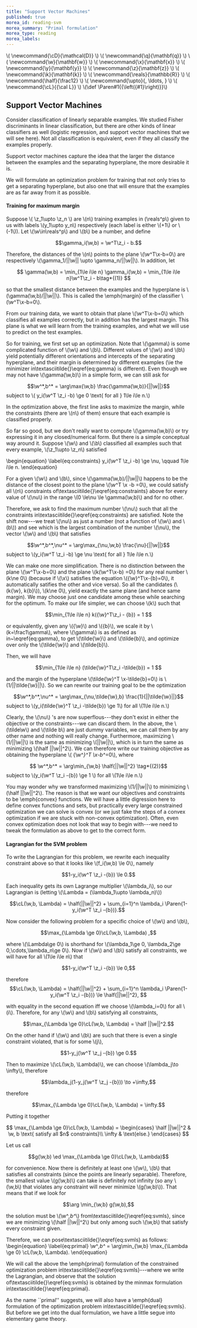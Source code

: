 ```yaml
---
title: "Support Vector Machines"
published: true
morea_id: reading-svm
morea_summary: "Primal formulation"
morea_type: reading
morea_labels:
---
```

\\( \newcommand{\cD}{\mathcal{D}} \\)
\\( \newcommand{\q}{\mathbf{q}} \\)
\\( \newcommand{\w}{\mathbf{w}} \\)
\\( \newcommand{\x}{\mathbf{x}} \\)
\\( \newcommand{\y}{\mathbf{y}} \\)
\\( \newcommand{\z}{\mathbf{z}} \\)
\\( \newcommand{\k}{\mathbf{k}} \\)
\\( \newcommand{\reals}{\mathbb{R}} \\)
\\( \newcommand{\half}{\frac12} \\)
\\( \newcommand{\upto}{, \ldots, } \\)
\\( \newcommand{\cL}{{\cal L}} \\)
\\(\def \Paren#1{{\left({#1}\right)}}\\)

## Support Vector Machines 
Consider classification of linearly separable examples.  We studied
Fisher discriminants in linear classification, but there are other
kinds of linear classifiers as well (logistic regression, and support
vector machines that we will see here).  Not all classification is
equivalent, even if they all classify the examples properly. 

Support vector machines capture the idea that the larger the
distance between the examples and the separating hyperplane, the more
desirable it is.

We will formulate an optimization problem for training that not only
tries to get a separating hyperplane, but also one that will ensure
that the examples are as far away from it as possible. 


#### Training for maximum margin
Suppose \\( \z_1\upto \z_n \\\) are \\(n\\\)
training examples in \(\reals^p\\) given to us with labels \\(y_1\upto y_n\\)
respectively (each label is either \\(+1\\) or \\(-1\\)). Let \\(\w\in\reals^p\\)
and \\(b\\) be a number, and define

$$\gamma_i(\w,b) = \w^T\z_i - b.$$


Therefore, the distances of the \\(n\\) points to the plane \\(\w^T\x-b=0\\) 
are respectively \\(\gamma_1/||\w|| \upto \gamma_n/||\w||\\). In addition,
let 

$$
\gamma(\w,b) = \min_{1\le i\le n} \gamma_i(\w,b) = \min_{1\le i\le n}\w^T\z_i - b\tag*{(1)}
$$

so that the smallest distance between the examples and the hyperplane
is \\(\gamma(\w,b)/||\w||\\). This is called the \emph{margin} of the classifier
\\(\w^T\x-b=0\\).

From our training data, we want to obtain that plane \\(\w^T\x-b=0\\) which
classifies all examples correctly, but in addition has the largest
margin. This plane is what we will learn from the training examples, and
what we will use to predict on the test examples. 

So for training, we first set up an optimization. Note that \\(\gamma\\)
is some complicated function of \\(\w\\) and \\(b\\). Different values of
\\(\w\\) and \\(b\\) yield potentially different orientations and
intercepts of the separating hyperplane, and their margin is
determined by different examples (\ie the minimizer
in\textasciitilde{}\eqref{eq:gamma} is different).  Even though we may not have
\\(\gamma(\w,b)\\) in a simple form, we can still ask for


$$\w^*,b^* = \arg\max{\w,b} \frac{\gamma(\w,b)}{||\w||}$$
subject to \\( y_i(\w^T \z_i -b) \ge 0 \text{ for all } 1\le i\le n.\\)

In the optimization above, the first line asks to maximize the margin,
while the constraints (there are \\(n\\) of them) ensure that each
example is classified properly.

So far so good, but we don't really want to compute \\(\gamma(\w,b)\\) or
try expressing it in any closed/numerical form. But there is a simple
conceptual way around it. Suppose \\(\w\\) and \\(\b\\) classified all examples
such that every example, \\(\z_1\upto \z_n\\) satisfied

\begin{equation}
\label{eq:constraints}
 y_i(\w^T \z_i -b) \ge \nu, \qquad 1\le i\le n.
\end{equation}

For a given \\(\w\\) and \\(b\\), since \\(\gamma(\w,b)/||\w||\\) happens to be the
distance of the closest point to the plane \\(\w^T \x -b =0\\), we could
satisfy all \\(n\\) constraints of\textasciitilde{}\eqref{eq:constraints} above for every value of \\(\nu\\) in the range \\(0 \le\nu \le \gamma(\w,b)\\) and for no
other.

Therefore, we ask to find the maximum number \\(\nu\\) such that all the
constraints in\textasciitilde{}\eqref{eq:constraints} are satisfied.
Note the shift now---we treat \\(\nu\\) as just a number (not a
function of \\(\w\\) and \\(b\\)) and see which is the largest combination
of the number \\(\nu\\), the vector \\(\w\\) and \\(b\\) that satisfies

$$\w^*,b^*,\nu^* = \arg\max_{\nu,\w,b} \frac{\nu}{||\w||}$$
subject to \\(y_i(\w^T \z_i -b) \ge \nu \text{ for all } 1\le i\le n.\\)

We can make one more simplification. There is no distinction between
the plane \\(\w^T\x-b=0\\) and the plane
\\(k(\w^T\x-b) =0\\) for any real number \\(k\ne 0\\) (because
if \\(\x\\) satisfies the equation \\({\w}^T\x-{b}=0\\), it
automatically satifies the other and vice versa). So all the
candidates (\\(k{\w}, k{b}\\)), \\(k\ne 0\\), yield exactly the
same plane (and hence same margin). We may choose just one candidate among
these while searching for the optimum. To make our life simpler, we
can choose \\(k\\) such that 

$$\min_{1\le i\le n} k({\w}^T\z_i - {b}) = 1 $$

or equivalently, given any \\({\w}\\) and \\({b}\\), we scale it by
\\(k=\frac1\gamma\\), where \\(\gamma\\) is as defined as
in~\eqref{eq:gamma}, to get \\(\tilde{\w}\\) and \\(\tilde{b}\\), and
optimize over only the \\(\tilde{\w}\\) and \\(\tilde{b}\\).

Then, we will have 

$$\min_{1\le i\le n} (\tilde{\w}^T\z_i -\tilde{b}) = 1 $$

and the margin of the hyperplane \\(\tilde{\w}^T
\x-\tilde{b}=0\\) is \\(1/||\tilde{\w}||\\).
So we can rewrite our training goal to be the optimization

$$\w^*,b^*,\nu^* = \arg\max_{\nu,\tilde{\w},b} \frac{1}{||\tilde{\w}||}$$
subject to \\(y_i(\tilde{\w}^T \z_i -\tilde{b}) \ge 1\\) for all \\(1\le i\le n.\\)

Clearly, the \\(\nu\\) 's are now superflous---they don't exist in either the
objective or the constraints---we can discard them.
In the above, the \\(\tilde\w\\) and \\(\tilde b\\) are just dummy variables,
we can call them by any other name and nothing will really change. Furthermore,
maximizing \\(1/||\w||\\) is the same as minimizing \\(||\w||\\), which is in turn
the same as minimizing \\(\half ||\w||^2\\). We can therefore write our training
objective as obtaining the hyperplane \\( {\w^*}^T \x-b^*=0\\), where 

$$  \w^*,b^* = \arg\min_{\w,b} \half{||\w||^2} \tag*{(2)}$$
subject to \\(y_i(\w^T \z_i -{b}) \ge 1 \\) for all \\(1\le i\le n.\\)

You may wonder why we transformed maximizing \\(1/||\w||\\) to minimizing
\\(\half ||\w||^2\\). The reason is that we want our objectives and
constraints to be \emph{convex} functions. We will have a little
digression here to define convex functions and sets, but practically
every large constrained optimization we can solve is convex (or we
just fake the steps of a convex optimization if we are stuck with
non-convex optimization). Often, even convex optimization does not
look that way to begin with---we need to tweak the formulation as 
above to get to the correct form.

#### Lagrangian for the SVM problem
To write the Lagrangian for this problem, we rewrite each inequality
constraint above so that it looks like \\(f_i(\w,b) \le 0\\), namely

$$1-y_i(\w^T \z_i -{b}) \le 0.$$

Each inequality gets its own Lagrange multiplier \\(\lambda_i\\), so our
Lagrangian is (letting \\(\Lambda = (\lambda_1\upto \lambda_n)\\))

$$\cL(\w,b, \Lambda) =
\half{||\w||^2} + \sum_{i=1}^n \lambda_i \Paren{1-y_i(\w^T \z_i -{b})}.$$

Now consider the following problem for a specific choice of \\(\w\\) and \\(b\\),

$$\max_{\Lambda \ge 0}\cL(\w,b, \Lambda) ,$$

where \\(\Lambda\ge 0\\) is shorthand for \\(\lambda_1\ge 0, \lambda_2\ge
0,\cdots,\lambda_n\ge 0\\). Now if \\(\w\\) and \\(b\\) satisfy all constraints,
we will have for all \\(1\le i\le n\\) that

$$1-y_i(\w^T \z_i -{b}) \le 0,$$

therefore 
$$\cL(\w,b, \Lambda) = \half{||\w||^2} + \sum_{i=1}^n \lambda_i \Paren{1-y_i(\w^T \z_i -{b})}
\le
\half{||\w||^2},
$$

with equality in the second equation iff we choose \\(\lambda_i=0\\) for all \\(i\\). Therefore, for any  \\(\w\\) and \\(b\\) satisfying all constraints,

$$\max_{\Lambda \ge 0}\cL(\w,b, \Lambda)  = \half ||\w||^2.$$

On the other hand if \\(\w\\) and \\(b\\) are such that there is even a single
constraint violated, that is for some \\(j\\),

$$1-y_j(\w^T \z_j -{b}) \ge 0.$$

Then to maximize \\(\cL(\w,b, \Lambda)\\), we can choose \\(\lambda_j\to \infty\\),
therefore

$$\lambda_j(1-y_j(\w^T \z_j -{b})) \to +\infty,$$

therefore

$$\max_{\Lambda \ge 0}\cL(\w,b, \Lambda)  = \infty.$$

Putting it together

$$
\max_{\Lambda \ge 0}\cL(\w,b, \Lambda)  =
\begin{cases}
\half ||\w||^2 & \w, b \text{ satisfy all $n$ constraints}\\
\infty & \text{else.}
\end{cases}
$$

Let us call 

$$g(\w,b) \ed \max_{\Lambda \ge 0}\cL(\w,b, \Lambda)$$

for convenience. Now there is definitely at least one \\(\w\\), \\(b\\) that
satisfies all constraints (since the points are linearly
separable). Therefore, the smallest value \\(g(\w,b)\\) can take is
definitely not infinity (so any \\(\w,b\\) that violates any constraint
will never minimize \\(g(\w,b)\\)). That means that if we look for

$$\arg \min_{\w,b} g(\w,b),$$

the solution must be \\(\w^*,b^*\\) from\textasciitilde{}\eqref{eq:svmls}, since we are
minimizing \\(\half ||\w||^2\\) but only among such \\(\w,b\\) that satisfy
every constraint given.

Therefore, we can pose\textasciitilde{}\eqref{eq:svmls} as follows:
\begin{equation}
  \label{eq:primal}
\w^*,b^* = \arg\min_{\w,b} \max_{\Lambda \ge 0} \cL(\w,b, \Lambda).
\end{equation}

We will call the above the \emph{primal} formulation of the
constrained optimization problem in\textasciitilde{}\eqref{eq:svmls}---where we write the
Lagrangian, and observe that the solution of\textasciitilde{}\eqref{eq:svmls} is obtained
by the minmax formulation in\textasciitilde{}\eqref{eq:primal}.

As the name ``primal'' suggests, we will also have a \emph{dual}
formulation of the optimization problem in\textasciitilde{}\eqref{eq:svmls}. But before
we get into the dual formulation, we have a little segue into elementary
game theory.
